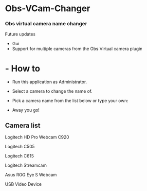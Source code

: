 # Obs-VCam-Changer
### Obs virtual camera name changer
Future updates
- Gui
- Support for multiple cameras from the Obs Virtual camera plugin


# - How to
- Run this application as Administrator.

- Select a camera to change the name of.

- Pick a camera name from the list below or type your own:

- Away you go!


## Camera list
Logitech HD Pro Webcam C920

Logitech C505

Logitech C615

Logitech Streamcam

Asus ROG Eye S Webcam

USB Video Device
